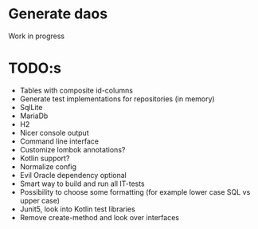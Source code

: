 # Generate daos

 Work in progress

# TODO:s
* Tables with composite id-columns
* Generate test implementations for repositories (in memory)
* SqlLite
* MariaDb
* H2
* Nicer console output
* Command line interface
* Customize lombok annotations?
* Kotlin support?
* Normalize config
* Evil Oracle dependency optional
* Smart way to build and run all IT-tests
* Possibility to choose some formatting (for example lower case SQL vs upper case)
* Junit5, look into Kotlin test libraries
* Remove create-method and look over interfaces
